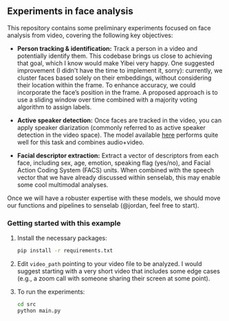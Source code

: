 ## Experiments in face analysis

This repository contains some preliminary experiments focused on face analysis from video, covering the following key objectives:

- **Person tracking & identification:** Track a person in a video and potentially identify them. This codebase brings us close to achieving that goal, which I know would make Yibei very happy. 
One suggested improvement (I didn't have the time to implement it, sorry): currently, we cluster faces based solely on their embeddings, without considering their location within the frame. To enhance accuracy, we could incorporate the face’s position in the frame. A proposed approach is to use a sliding window over time combined with a majority voting algorithm to assign labels.

- **Active speaker detection:** Once faces are tracked in the video, you can apply speaker diarization (commonly referred to as active speaker detection in the video space). The model available [here](https://github.com/Junhua-Liao/Light-ASD/tree/main) performs quite well for this task and combines audio+video.

- **Facial descriptor extraction:** Extract a vector of descriptors from each face, including sex, age, emotion, speaking flag (yes/no), and Facial Action Coding System (FACS) units. When combined with the speech vector that we have already discussed within senselab, this may enable some cool multimodal analyses.

Once we will have a robuster expertise with these models, we should move our functions and pipelines to senselab (@jordan, feel free to start).

### Getting started with this example

1. Install the necessary packages:
   ```bash
   pip install -r requirements.txt
   ```

2. Edit ```video_path``` pointing to your video file to be analyzed. I would suggest starting with a very short video that includes some edge cases (e.g., a zoom call with someone sharing their screen at some point).

3. To run the experiments:
   ```bash
   cd src
   python main.py
   ```
